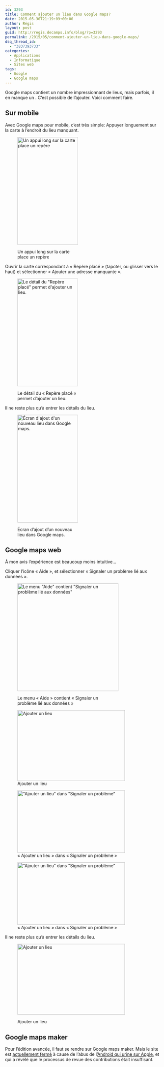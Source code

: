```yaml
---
id: 3293
title: Comment ajouter un lieu dans Google maps?
date: 2015-05-30T21:19:09+00:00
author: Régis
layout: post
guid: http://regis.decamps.info/blog/?p=3293
permalink: /2015/05/comment-ajouter-un-lieu-dans-google-maps/
dsq_thread_id:
  - "3837393733"
categories:
  - Applications
  - Informatique
  - Sites web
tags:
  - Google
  - Google maps
---
```

Google maps contient un nombre impressionnant de lieux, mais parfois, il en manque un . C&rsquo;est possible de l&rsquo;ajouter. Voici comment faire.

<!--more-->

## Sur mobile

Avec Google maps pour mobile, c&rsquo;est très simple: Appuyer longuement sur la carte à l&rsquo;endroit du lieu manquant.<figure id="attachment_3294" style="width: 197px" class="wp-caption alignnone">

[<img src="http://regis.decamps.info/blog/wp-content/uploads/2015/05/device-2015-05-30-204921-197x350.png" alt="Un appui long sur la carte place un repère" width="197" height="350" class="size-medium wp-image-3294" srcset="http://regis.decamps.info/blog/wp-content/uploads/2015/05/device-2015-05-30-204921-197x350.png 197w, http://regis.decamps.info/blog/wp-content/uploads/2015/05/device-2015-05-30-204921-576x1024.png 576w, http://regis.decamps.info/blog/wp-content/uploads/2015/05/device-2015-05-30-204921.png 1080w" sizes="(max-width: 197px) 100vw, 197px" />](http://regis.decamps.info/blog/wp-content/uploads/2015/05/device-2015-05-30-204921.png)<figcaption class="wp-caption-text">Un appui long sur la carte place un repère</figcaption></figure> 

Ouvrir la carte correspondant à « Repère placé » (tapoter, ou glisser vers le haut) et sélectionner « Ajouter une adresse manquante ».<figure id="attachment_3295" style="width: 197px" class="wp-caption alignnone">

[<img src="http://regis.decamps.info/blog/wp-content/uploads/2015/05/device-2015-05-30-205149-197x350.png" alt="Le détail du &quot;Repère placé&quot; permet d&#039;ajouter un lieu." width="197" height="350" class="size-medium wp-image-3295" srcset="http://regis.decamps.info/blog/wp-content/uploads/2015/05/device-2015-05-30-205149-197x350.png 197w, http://regis.decamps.info/blog/wp-content/uploads/2015/05/device-2015-05-30-205149-576x1024.png 576w, http://regis.decamps.info/blog/wp-content/uploads/2015/05/device-2015-05-30-205149.png 1080w" sizes="(max-width: 197px) 100vw, 197px" />](http://regis.decamps.info/blog/wp-content/uploads/2015/05/device-2015-05-30-205149.png)<figcaption class="wp-caption-text">Le détail du « Repère placé » permet d&rsquo;ajouter un lieu.</figcaption></figure> 

Il ne reste plus qu&rsquo;à entrer les détails du lieu.<figure id="attachment_3296" style="width: 197px" class="wp-caption alignnone">

[<img src="http://regis.decamps.info/blog/wp-content/uploads/2015/05/device-2015-05-30-205202-197x350.png" alt="Écran d&#039;ajout d&#039;un nouveau lieu dans Google maps." width="197" height="350" class="size-medium wp-image-3296" srcset="http://regis.decamps.info/blog/wp-content/uploads/2015/05/device-2015-05-30-205202-197x350.png 197w, http://regis.decamps.info/blog/wp-content/uploads/2015/05/device-2015-05-30-205202-576x1024.png 576w, http://regis.decamps.info/blog/wp-content/uploads/2015/05/device-2015-05-30-205202.png 1080w" sizes="(max-width: 197px) 100vw, 197px" />](http://regis.decamps.info/blog/wp-content/uploads/2015/05/device-2015-05-30-205202.png)<figcaption class="wp-caption-text">Écran d&rsquo;ajout d&rsquo;un nouveau lieu dans Google maps.</figcaption></figure> 

## Google maps web

À mon avis l&rsquo;expérience est beaucoup moins intuitive…

Cliquer l&rsquo;icône « Aide », et sélectionner « Signaler un problème lié aux données ».<figure id="attachment_3297" style="width: 329px" class="wp-caption alignnone">

[<img src="http://regis.decamps.info/blog/wp-content/uploads/2015/05/Screen-Shot-2015-05-30-at-21.15.49-329x350.png" alt="Le menu &quot;Aide&quot; contient &quot;Signaler un problème lié aux données&quot;" width="329" height="350" class="size-medium wp-image-3297" srcset="http://regis.decamps.info/blog/wp-content/uploads/2015/05/Screen-Shot-2015-05-30-at-21.15.49-329x350.png 329w, http://regis.decamps.info/blog/wp-content/uploads/2015/05/Screen-Shot-2015-05-30-at-21.15.49.png 416w" sizes="(max-width: 329px) 100vw, 329px" />](http://regis.decamps.info/blog/wp-content/uploads/2015/05/Screen-Shot-2015-05-30-at-21.15.49.png)<figcaption class="wp-caption-text">Le menu « Aide » contient « Signaler un problème lié aux données »</figcaption></figure> <figure id="attachment_3298" style="width: 350px" class="wp-caption alignnone">[<img src="http://regis.decamps.info/blog/wp-content/uploads/2015/05/Screen-Shot-2015-05-30-at-21.16.09-350x230.png" alt="Ajouter un lieu" width="350" height="230" class="size-medium wp-image-3298" srcset="http://regis.decamps.info/blog/wp-content/uploads/2015/05/Screen-Shot-2015-05-30-at-21.16.09-350x230.png 350w, http://regis.decamps.info/blog/wp-content/uploads/2015/05/Screen-Shot-2015-05-30-at-21.16.09.png 670w" sizes="(max-width: 350px) 100vw, 350px" />](http://regis.decamps.info/blog/wp-content/uploads/2015/05/Screen-Shot-2015-05-30-at-21.16.09.png)<figcaption class="wp-caption-text">Ajouter un lieu</figcaption></figure> <figure id="attachment_3299" style="width: 350px" class="wp-caption alignnone">[<img src="http://regis.decamps.info/blog/wp-content/uploads/2015/05/Screen-Shot-2015-05-30-at-21.16.00-350x203.png" alt="&quot;Ajouter un lieu&quot; dans &quot;Signaler un problème&quot;" width="350" height="203" class="size-medium wp-image-3299" srcset="http://regis.decamps.info/blog/wp-content/uploads/2015/05/Screen-Shot-2015-05-30-at-21.16.00-350x203.png 350w, http://regis.decamps.info/blog/wp-content/uploads/2015/05/Screen-Shot-2015-05-30-at-21.16.00.png 452w" sizes="(max-width: 350px) 100vw, 350px" />](http://regis.decamps.info/blog/wp-content/uploads/2015/05/Screen-Shot-2015-05-30-at-21.16.00.png)<figcaption class="wp-caption-text">« Ajouter un lieu » dans « Signaler un problème »</figcaption></figure> <figure id="attachment_3299" style="width: 350px" class="wp-caption alignnone">[<img src="http://regis.decamps.info/blog/wp-content/uploads/2015/05/Screen-Shot-2015-05-30-at-21.16.00-350x203.png" alt="&quot;Ajouter un lieu&quot; dans &quot;Signaler un problème&quot;" width="350" height="203" class="size-medium wp-image-3299" srcset="http://regis.decamps.info/blog/wp-content/uploads/2015/05/Screen-Shot-2015-05-30-at-21.16.00-350x203.png 350w, http://regis.decamps.info/blog/wp-content/uploads/2015/05/Screen-Shot-2015-05-30-at-21.16.00.png 452w" sizes="(max-width: 350px) 100vw, 350px" />](http://regis.decamps.info/blog/wp-content/uploads/2015/05/Screen-Shot-2015-05-30-at-21.16.00.png)<figcaption class="wp-caption-text">« Ajouter un lieu » dans « Signaler un problème »</figcaption></figure> 

Il ne reste plus qu&rsquo;à entrer les détails du lieu.<figure id="attachment_3298" style="width: 350px" class="wp-caption alignnone">

[<img src="http://regis.decamps.info/blog/wp-content/uploads/2015/05/Screen-Shot-2015-05-30-at-21.16.09-350x230.png" alt="Ajouter un lieu" width="350" height="230" class="size-medium wp-image-3298" srcset="http://regis.decamps.info/blog/wp-content/uploads/2015/05/Screen-Shot-2015-05-30-at-21.16.09-350x230.png 350w, http://regis.decamps.info/blog/wp-content/uploads/2015/05/Screen-Shot-2015-05-30-at-21.16.09.png 670w" sizes="(max-width: 350px) 100vw, 350px" />](http://regis.decamps.info/blog/wp-content/uploads/2015/05/Screen-Shot-2015-05-30-at-21.16.09.png)<figcaption class="wp-caption-text">Ajouter un lieu</figcaption></figure> 

## Google maps maker

Pour l&rsquo;édition avancée, il faut se rendre sur Google maps maker. Mais le site est [actuellement fermé](https://productforums.google.com/forum/#!category-topic/map-maker/news-and-announcements/lb1TbRj-NeY) à cause de l&rsquo;abus de l&rsquo;[Android qui urine sur Apple](http://www.francetvinfo.fr/internet/sur-google-maps-le-robot-d-android-urine-sur-la-pomme-d-apple_885949.html), et qui a révélé que le processus de revue des contributions était insuffisant.